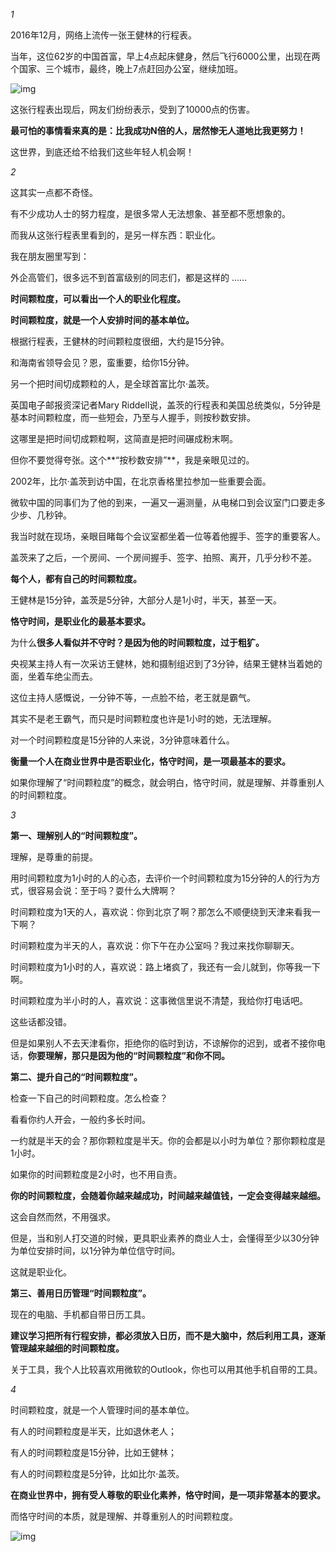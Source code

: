 *1*



2016年12月，网络上流传一张王健林的行程表。



当年，这位62岁的中国首富，早上4点起床健身，然后飞行6000公里，出现在两个国家、三个城市，最终，晚上7点赶回办公室，继续加班。

 

![img](https://mmbiz.qpic.cn/mmbiz_png/Eia1pKbzLGbTdrzJ8PnLZIvpeT7oMAKH8wicRME3Fnjq7c8lG0qMDMJfwOQKFEmLBBCTiaDp6JlXCMbsF5iaavdF3g/640?wx_fmt=png&tp=webp&wxfrom=5&wx_lazy=1&wx_co=1)



这张行程表出现后，网友们纷纷表示，受到了10000点的伤害。



**最可怕的事情看来真的是：比我成功N倍的人，居然惨无人道地比我更努力！**



这世界，到底还给不给我们这些年轻人机会啊！

 

*2*



这其实一点都不奇怪。



有不少成功人士的努力程度，是很多常人无法想象、甚至都不愿想象的。



而我从这张行程表里看到的，是另一样东西：职业化。



我在朋友圈里写到：

 

外企高管们，很多远不到首富级别的同志们，都是这样的 …… 



**时间颗粒度，可以看出一个人的职业化程度。**

 

**时间颗粒度，就是一个人安排时间的基本单位。**



根据行程表，王健林的时间颗粒度很细，大约是15分钟。



和海南省领导会见？恩，蛮重要，给你15分钟。

 

另一个把时间切成颗粒的人，是全球首富比尔·盖茨。



英国电子邮报资深记者Mary Riddell说，盖茨的行程表和美国总统类似，5分钟是基本时间颗粒度，而一些短会，乃至与人握手，则按秒数安排。

 

这哪里是把时间切成颗粒啊，这简直是把时间碾成粉末啊。



但你不要觉得夸张。这个**“按秒数安排”**，我是亲眼见过的。

 

2002年，比尔·盖茨到访中国，在北京香格里拉参加一些重要会面。



微软中国的同事们为了他的到来，一遍又一遍测量，从电梯口到会议室门口要走多少步、几秒钟。



我当时就在现场，亲眼目睹每个会议室都坐着一位等着他握手、签字的重要客人。



盖茨来了之后，一个房间、一个房间握手、签字、拍照、离开，几乎分秒不差。

 

**每个人，都有自己的时间颗粒度。**



王健林是15分钟，盖茨是5分钟，大部分人是1小时，半天，甚至一天。



**恪守时间，是职业化的最基本要求。**



为什么**很多人看似并不守时？是因为他的时间颗粒度，过于粗犷。**

 

央视某主持人有一次采访王健林，她和摄制组迟到了3分钟，结果王健林当着她的面，坐着车绝尘而去。



这位主持人感慨说，一分钟不等，一点脸不给，老王就是霸气。



其实不是老王霸气，而只是时间颗粒度也许是1小时的她，无法理解。



对一个时间颗粒度是15分钟的人来说，3分钟意味着什么。

 

**衡量一个人在商业世界中是否职业化，恪守时间，是一项最基本的要求。**



如果你理解了“时间颗粒度”的概念，就会明白，恪守时间，就是理解、并尊重别人的时间颗粒度。



*3*



**第一、理解别人的“时间颗粒度”。**

 

理解，是尊重的前提。



用时间颗粒度为1小时的人的心态，去评价一个时间颗粒度为15分钟的人的行为方式，很容易会说：至于吗？耍什么大牌啊？

 

时间颗粒度为1天的人，喜欢说：你到北京了啊？那怎么不顺便绕到天津来看我一下啊？

 

时间颗粒度为半天的人，喜欢说：你下午在办公室吗？我过来找你聊聊天。

 

时间颗粒度为1小时的人，喜欢说：路上堵疯了，我还有一会儿就到，你等我一下啊。

 

时间颗粒度为半小时的人，喜欢说：这事微信里说不清楚，我给你打电话吧。

 

这些话都没错。



但是如果别人不去天津看你，拒绝你的临时到访，不谅解你的迟到，或者不接你电话，**你要理解，那只是因为他的“时间颗粒度”和你不同。**

 

**第二、提升自己的“时间颗粒度”。**

 

检查一下自己的时间颗粒度。怎么检查？



看看你约人开会，一般约多长时间。



一约就是半天的会？那你颗粒度是半天。你的会都是以小时为单位？那你颗粒度是1小时。

 

如果你的时间颗粒度是2小时，也不用自责。



**你的时间颗粒度，会随着你越来越成功，时间越来越值钱，一定会变得越来越细。**



这会自然而然，不用强求。

 

但是，当和别人打交道的时候，更具职业素养的商业人士，会懂得至少以30分钟为单位安排时间，以1分钟为单位信守时间。



这就是职业化。

 

**第三、善用日历管理“时间颗粒度”。**

 

现在的电脑、手机都自带日历工具。



**建议学习把所有行程安排，都必须放入日历，而不是大脑中，然后利用工具，逐渐管理越来越细的时间颗粒度。**



关于工具，我个人比较喜欢用微软的Outlook，你也可以用其他手机自带的工具。

 

*4*



时间颗粒度，就是一个人管理时间的基本单位。



有人的时间颗粒度是半天，比如退休老人；



有人的时间颗粒度是15分钟，比如王健林；



有人的时间颗粒度是5分钟，比如比尔·盖茨。



**在商业世界中，拥有受人尊敬的职业化素养，恪守时间，是一项非常基本的要求。**

 

而恪守时间的本质，就是理解、并尊重别人的时间颗粒度。



![img](https://mmbiz.qpic.cn/mmbiz_png/Eia1pKbzLGbSlPjDxCxDXMVZSeiaQjZqU5KLGSyW5iczC8TEy4w5Qkd8zicgBfya7SXxtrU7qgqcxDn39en6LJxOYw/640?wx_fmt=png&tp=webp&wxfrom=5&wx_lazy=1&wx_co=1)